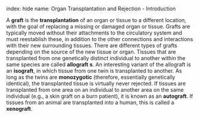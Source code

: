 index: hide
name: Organ Transplantation and Rejection - Introduction

A  **graft** is the  **transplantation** of an organ or tissue to a different location, with the goal of replacing a missing or damaged organ or tissue. Grafts are typically moved without their attachments to the circulatory system and must reestablish these, in addition to the other connections and interactions with their new surrounding tissues. There are different types of grafts depending on the source of the new tissue or organ. Tissues that are transplanted from one genetically distinct individual to another within the same species are called  **allograft** **s**. An interesting variant of the allograft is an  **isograft**, in which tissue from one twin is transplanted to another. As long as the twins are  **monozygotic** (therefore, essentially genetically identical), the transplanted tissue is virtually never rejected. If tissues are transplanted from one area on an individual to another area on the same individual (e.g., a skin graft on a burn patient), it is known as an  **autograft**. If tissues from an animal are transplanted into a human, this is called a  **xenograft**.
